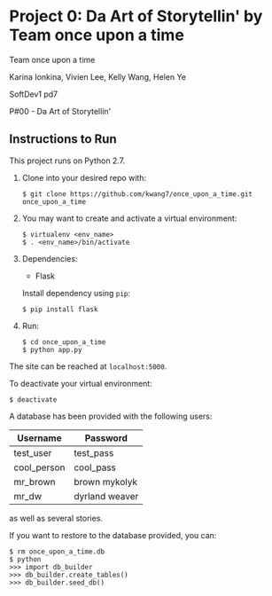 # Project 0: Da Art of Storytellin' by Team once upon a time

Team once upon a time

Karina Ionkina, Vivien Lee, Kelly Wang, Helen Ye

SoftDev1 pd7

P#00 - Da Art of Storytellin'

## Instructions to Run

This project runs on Python 2.7.

1. Clone into your desired repo with:

   `$ git clone https://github.com/kwang7/once_upon_a_time.git once_upon_a_time`
2. You may want to create and activate a virtual environment:
   ```
   $ virtualenv <env_name>
   $ . <env_name>/bin/activate
   ```
3. Dependencies:
    * Flask

    Install dependency using `pip`:

    `$ pip install flask`
4. Run:
   ```
   $ cd once_upon_a_time
   $ python app.py
   ```

The site can be reached at `localhost:5000`.

To deactivate your virtual environment:

`$ deactivate`

A database has been provided with the following users:

| Username    | Password       |
| ----------- | -------------- |
| test_user   | test_pass      |
| cool_person | cool_pass      |
| mr_brown    | brown mykolyk  |
| mr_dw       | dyrland weaver |

as well as several stories.

If you want to restore to the database provided, you can:
```
$ rm once_upon_a_time.db
$ python
>>> import db_builder
>>> db_builder.create_tables()
>>> db_builder.seed_db()
```
